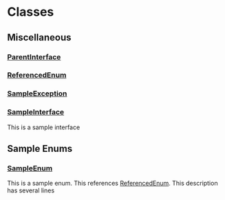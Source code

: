 # Classes
## Miscellaneous

### [ParentInterface](./Miscellaneous/ParentInterface.md)


### [ReferencedEnum](./Miscellaneous/ReferencedEnum.md)


### [SampleException](./Miscellaneous/SampleException.md)


### [SampleInterface](./Miscellaneous/SampleInterface.md)

This is a sample interface


## Sample Enums

### [SampleEnum](./Sample-Enums/SampleEnum.md)

This is a sample enum. This references [ReferencedEnum](./Miscellaneous/ReferencedEnum.md).
This description has several lines


